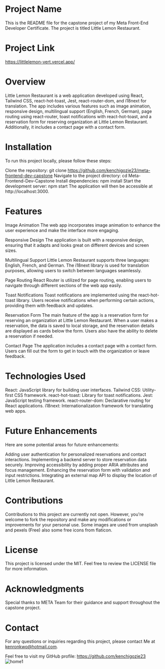 # Project Name

This is the README file for the capstone project of my Meta Front-End Developer Certificate. The project is titled Little Lemon Restaurant.

# Project Link
https://littlelemon-vert.vercel.app/

# Overview
Little Lemon Restaurant is a web application developed using React, Tailwind CSS, react-hot-toast, Jest, react-router-dom, and i18next for translation. The app includes various features such as image animation, responsive design, multilingual support (English, French, German), page routing using react-router, toast notifications with react-hot-toast, and a reservation form for reserving organization at Little Lemon Restaurant. Additionally, it includes a contact page with a contact form.

# Installation
To run this project locally, please follow these steps:

Clone the repository: git clone https://github.com/kenchigozie23/meta-frontend-dev-capstone
Navigate to the project directory: cd Meta-Frontend-Dev-Capstone
Install dependencies: npm install
Start the development server: npm start
The application will then be accessible at http://localhost:3000.

# Features
Image Animation
The web app incorporates image animation to enhance the user experience and make the interface more engaging.

Responsive Design
The application is built with a responsive design, ensuring that it adapts and looks great on different devices and screen sizes.

Multilingual Support
Little Lemon Restaurant supports three languages: English, French, and German. The i18next library is used for translation purposes, allowing users to switch between languages seamlessly.

Page Routing
React Router is utilized for page routing, enabling users to navigate through different sections of the web app easily.

Toast Notifications
Toast notifications are implemented using the react-hot-toast library. Users receive notifications when performing certain actions, providing them with feedback and updates.

Reservation Form
The main feature of the app is a reservation form for reserving an organization at Little Lemon Restaurant. When a user makes a reservation, the data is saved to local storage, and the reservation details are displayed as cards below the form. Users also have the ability to delete a reservation if needed.

Contact Page
The application includes a contact page with a contact form. Users can fill out the form to get in touch with the organization or leave feedback.

# Technologies Used
React: JavaScript library for building user interfaces.
Tailwind CSS: Utility-first CSS framework.
react-hot-toast: Library for toast notifications.
Jest: JavaScript testing framework.
react-router-dom: Declarative routing for React applications.
i18next: Internationalization framework for translating web apps.

# Future Enhancements
Here are some potential areas for future enhancements:

Adding user authentication for personalized reservations and contact interactions.
Implementing a backend server to store reservation data securely.
Improving accessibility by adding proper ARIA attributes and focus management.
Enhancing the reservation form with validation and input restrictions.
Integrating an external map API to display the location of Little Lemon Restaurant.

# Contributions
Contributions to this project are currently not open. However, you're welcome to fork the repository and make any modifications or improvements for your personal use.
Some images are used from unsplash and pexels (Free) also some free icons from flaticon.

# License
This project is licensed under the MIT. Feel free to review the LICENSE file for more information.

# Acknowledgments
Special thanks to META Team for their guidance and support throughout the capstone project.

# Contact
For any questions or inquiries regarding this project, please contact Me at kenronkwo@hotmail.com.

Feel free to visit my GitHub profile: https://github.com/kenchigozie23
![home1](https://github.com/asimowsky/Meta-Frontend-Dev-Capstone/assets/35933971/df2831c0-8ea6-4020-a4d1-ba626f779449)
